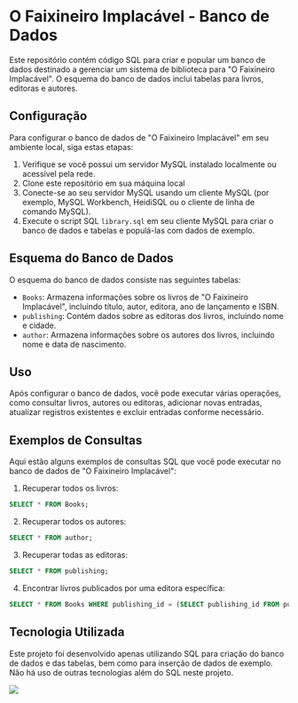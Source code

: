 # O Faixineiro Implacável - Banco de Dados

Este repositório contém código SQL para criar e popular um banco de dados destinado a gerenciar um sistema de biblioteca para "O Faixineiro Implacável". O esquema do banco de dados inclui tabelas para livros, editoras e autores.

## Configuração

Para configurar o banco de dados de "O Faixineiro Implacável" em seu ambiente local, siga estas etapas:

1. Verifique se você possui um servidor MySQL instalado localmente ou acessível pela rede.
2. Clone este repositório em sua máquina local
3. Conecte-se ao seu servidor MySQL usando um cliente MySQL (por exemplo, MySQL Workbench, HeidiSQL ou o cliente de linha de comando MySQL).
4. Execute o script SQL `library.sql` em seu cliente MySQL para criar o banco de dados e tabelas e populá-las com dados de exemplo.

## Esquema do Banco de Dados

O esquema do banco de dados consiste nas seguintes tabelas:

- `Books`: Armazena informações sobre os livros de "O Faixineiro Implacável", incluindo título, autor, editora, ano de lançamento e ISBN.
- `publishing`: Contém dados sobre as editoras dos livros, incluindo nome e cidade.
- `author`: Armazena informações sobre os autores dos livros, incluindo nome e data de nascimento.

## Uso

Após configurar o banco de dados, você pode executar várias operações, como consultar livros, autores ou editoras, adicionar novas entradas, atualizar registros existentes e excluir entradas conforme necessário.

## Exemplos de Consultas

Aqui estão alguns exemplos de consultas SQL que você pode executar no banco de dados de "O Faixineiro Implacável":

1. Recuperar todos os livros:

```sql
SELECT * FROM Books;
```

2. Recuperar todos os autores:

```sql
SELECT * FROM author;
```

3. Recuperar todas as editoras:

```sql
SELECT * FROM publishing;
```

4. Encontrar livros publicados por uma editora específica:

```sql
SELECT * FROM Books WHERE publishing_id = (SELECT publishing_id FROM publishing WHERE publishing_name = 'Intrínseca');
```

## Tecnologia Utilizada
Este projeto foi desenvolvido apenas utilizando SQL para criação do banco de dados e das tabelas, bem como para inserção de dados de exemplo. Não há uso de outras tecnologias além do SQL neste projeto.

<img src="https://skillicons.dev/icons?i=mysql" />
